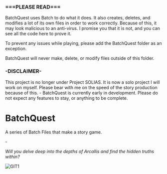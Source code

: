 <!--- 

MESSAGE FOR LOCAL INSTALLS: Please make sure to run BatchQuest.bat when you want to play the game. That is how it is meant to be played. 
And as always, have fun!

<3 - ZER0

--->

### ===PLEASE READ===
BatchQuest uses Batch to do what it does. It also creates, deletes, and modifies a lot of its own files in order to work correctly. Because of this, it may look malicious to an anti-virus. I promise you that it is not, and you can see all the code here to prove it.

To prevent any issues while playing, please add the BatchQuest folder as an exception.

BatchQuest will never make, delete, or modify files outside of this folder.




### -DISCLAIMER-
This project is no longer under Project SOLIAS. It is now a solo project I will work on myself. Please bear with me on the speed of the story production because of this.  -  BatchQuest is currently early in development. Please do not expect any features to stay, or anything to be complete.


# BatchQuest
A series of Batch Files that make a story game.

\-

*Will you delve deep into the depths of Arcallis and find the hidden truths within?*

![GIT1](https://user-images.githubusercontent.com/116678675/197891071-a51562c0-abe4-486b-981a-de568540716c.png)

